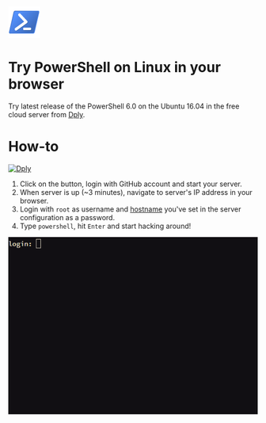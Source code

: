 ![PowerShell](https://raw.githubusercontent.com/beatcracker/Dply-POSH/master/media/Powershell.png)
# Try PowerShell on Linux in your browser

Try latest release of the PowerShell 6.0 on the Ubuntu 16.04 in the free cloud server from [Dply](https://dply.co).

# How-to

[![Dply](https://dply.co/b.svg)](https://dply.co/b/E7BPuPkx)

1. Click on the button, login with GitHub account and start your server.
2. When server is up (~3 minutes), navigate to server's IP address in your browser.
3. Login with `root` as username and [hostname](https://github.com/beatcracker/Dply-POSH/blob/master/media/Server.png) you've set in the server configuration as a password.
4. Type `powershell`, hit `Enter` and start hacking around!

![POSH](https://raw.githubusercontent.com/beatcracker/Dply-POSH/master/media/POSH.gif)
